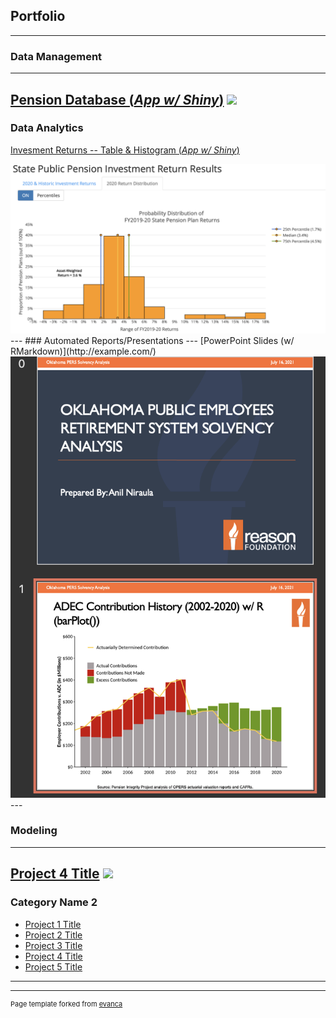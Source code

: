 ## Portfolio
---
### Data Management 
---
[Pension Database (*App w/ Shiny*)](https://github.com/ReasonFoundation/pensionviewr)
<img src="images/Reason Database Viewer (V4.0).png?raw=true"/>
---
### Data Analytics
[Invesment Returns -- Table & Histogram (*App w/ Shiny*)](https://reason.shinyapps.io/StatePublicPensionReturnResults_Updt2)

<img src="images/2020FY Returns2.jpg?raw=true"/>
---
### Automated Reports/Presentations
---
[PowerPoint Slides (w/ RMarkdown)](http://example.com/)
<img src="images/OPERS_PPT.png?raw=true"/>
---

### Modeling
---
[Project 4 Title](http://example.com/)
<img src="images/dummy_thumbnail.jpg?raw=true"/>
---

### Category Name 2

- [Project 1 Title](http://example.com/)
- [Project 2 Title](http://example.com/)
- [Project 3 Title](http://example.com/)
- [Project 4 Title](http://example.com/)
- [Project 5 Title](http://example.com/)

---




---
<p style="font-size:11px">Page template forked from <a href="https://github.com/evanca/quick-portfolio">evanca</a></p>
<!-- Remove above link if you don't want to attibute -->
